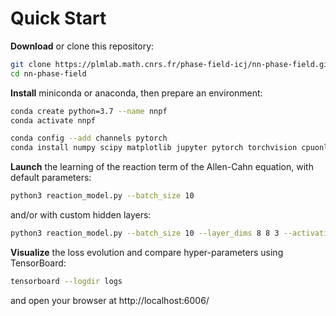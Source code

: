 # Quick Start

**Download** or clone this repository:
```bash
git clone https://plmlab.math.cnrs.fr/phase-field-icj/nn-phase-field.git
cd nn-phase-field
```

**Install** miniconda or anaconda, then prepare an environment:
```bash
conda create python=3.7 --name nnpf
conda activate nnpf

conda config --add channels pytorch
conda install numpy scipy matplotlib jupyter pytorch torchvision cpuonly pytorch-lightning
```

**Launch** the learning of the reaction term of the Allen-Cahn equation, with default parameters:
```bash
python3 reaction_model.py --batch_size 10
```
and/or with custom hidden layers:
```bash
python3 reaction_model.py --batch_size 10 --layer_dims 8 8 3 --activation ReLU
```

**Visualize** the loss evolution and compare hyper-parameters using TensorBoard:
```bash
tensorboard --logdir logs
```
and open your browser at http://localhost:6006/

